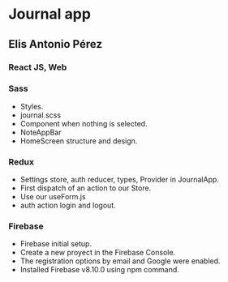 # Journal app

## Elis Antonio Pérez

### React JS, Web

### Sass
- Styles.
 - journal.scss
 - Component when nothing is selected.
 - NoteAppBar
 - HomeScreen structure and design.

### Redux
- Settings store, auth reducer, types, Provider in JournalApp.
- First dispatch of an action to our Store.
 - Use our useForm.js
 - auth action login and logout.

### Firebase
- Firebase initial setup.
 - Create a new proyect in the Firebase Console.
 - The registration options by email and Google were enabled.
 - Installed Firebase v8.10.0 using npm command.
